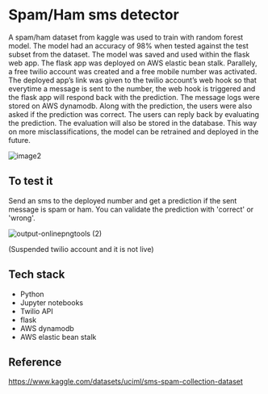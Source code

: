 # Spam/Ham sms detector  
A spam/ham dataset from kaggle was used to train with random forest model. The model had an accuracy of 98% when tested against the test subset from the dataset. The model was saved and used within the flask web app. The flask app was deployed on AWS elastic bean stalk. Parallely, a free twilio account was created and a free mobile number was activated. The deployed app’s link was given to the twilio account’s web hook so that everytime a message is sent to the number, the web hook is triggered and the flask app will respond back with the prediction. The message logs were stored on AWS dynamodb. Along with the prediction, the users were also asked if the prediction was correct. The users can reply back by evaluating the prediction. The evaluation will also be stored in the database. This way on more misclassifications, the model can be retrained and deployed in the future.

![image2](https://user-images.githubusercontent.com/26730019/221911003-2c6c7f16-b625-4f98-8253-8aa97311a37c.png)

## To test it
Send an sms to the deployed number and get a prediction if the sent message is spam or ham. You can validate the prediction with 'correct' or 'wrong'.  

![output-onlinepngtools (2)](https://user-images.githubusercontent.com/26730019/221911863-535ae551-dfb6-4b29-aa5f-060bb10061ed.png)


(Suspended twilio account and it is not live)

## Tech stack
- Python
- Jupyter notebooks
- Twilio API
- flask
- AWS dynamodb
- AWS elastic bean stalk

## Reference
https://www.kaggle.com/datasets/uciml/sms-spam-collection-dataset 
